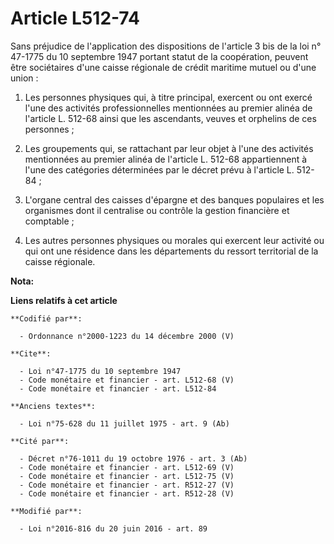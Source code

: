 # Article L512-74

Sans préjudice de l'application des dispositions de l'article 3 bis de la loi n° 47-1775 du 10 septembre 1947 portant statut
de la coopération, peuvent être sociétaires d'une caisse régionale de crédit maritime mutuel ou d'une union : 

1. Les personnes physiques qui, à titre principal, exercent ou ont exercé l'une des activités professionnelles mentionnées au
premier alinéa de l'article L. 512-68 ainsi que les ascendants, veuves et orphelins de ces personnes ; 

2. Les groupements qui, se rattachant par leur objet à l'une des activités mentionnées au premier alinéa de l'article L.
512-68 appartiennent à l'une des catégories déterminées par le décret prévu à l'article L. 512-84 ; 

3. L'organe central des caisses d'épargne et des banques populaires et les organismes dont il centralise ou contrôle la
gestion financière et comptable ; 

4. Les autres personnes physiques ou morales qui exercent leur activité ou qui ont une résidence dans les départements du
ressort territorial de la caisse régionale.

**Nota:**



**Liens relatifs à cet article**

	**Codifié par**:

	  - Ordonnance n°2000-1223 du 14 décembre 2000 (V)

	**Cite**:

	  - Loi n°47-1775 du 10 septembre 1947
	  - Code monétaire et financier - art. L512-68 (V)
	  - Code monétaire et financier - art. L512-84

	**Anciens textes**:

	  - Loi n°75-628 du 11 juillet 1975 - art. 9 (Ab)

	**Cité par**:

	  - Décret n°76-1011 du 19 octobre 1976 - art. 3 (Ab)
	  - Code monétaire et financier - art. L512-69 (V)
	  - Code monétaire et financier - art. L512-75 (V)
	  - Code monétaire et financier - art. R512-27 (V)
	  - Code monétaire et financier - art. R512-28 (V)

	**Modifié par**:

	  - Loi n°2016-816 du 20 juin 2016 - art. 89

